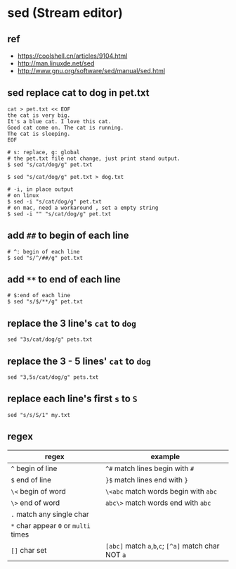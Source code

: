 # sed (Stream editor)
## ref 
* https://coolshell.cn/articles/9104.html
* http://man.linuxde.net/sed
* http://www.gnu.org/software/sed/manual/sed.html

## sed replace cat to dog in pet.txt
```
cat > pet.txt << EOF 
the cat is very big.
It's a blue cat. I love this cat.
Good cat come on. The cat is running.
The cat is sleeping.
EOF
```

```
# s: replace, g: global
# the pet.txt file not change, just print stand output.
$ sed "s/cat/dog/g" pet.txt

$ sed "s/cat/dog/g" pet.txt > dog.txt

# -i, in place output
# on linux
$ sed -i "s/cat/dog/g" pet.txt
# on mac, need a workaround , set a empty string
$ sed -i "" "s/cat/dog/g" pet.txt
```

##  add `##` to begin of each line
```
# ^: begin of each line
$ sed "s/^/##/g" pet.txt
```

## add `**` to end of each line
```
# $:end of each line
$ sed "s/$/**/g" pet.txt
```

## replace the 3 line's `cat` to `dog`
```
sed "3s/cat/dog/g" pets.txt
```

## replace the 3 - 5 lines' `cat` to `dog`
```
sed "3,5s/cat/dog/g" pets.txt
```

## replace each line's first `s` to `S`
```
sed "s/s/S/1" my.txt
```

## regex

 regex | example
 ------|--------
 `^` begin of line | `^#` match lines begin with `#`
 `$` end of line | `}$` match lines end with `}`
 `\<` begin of word | `\<abc` match words begin with `abc`
 `\>` end of word | `abc\>` match words end with `abc`
 `.` match any single char | 
 `*` char appear `0` or `multi` times |
 `[]` char set | `[abc]` match `a`,`b`,`c`; `[^a]` match char NOT `a`